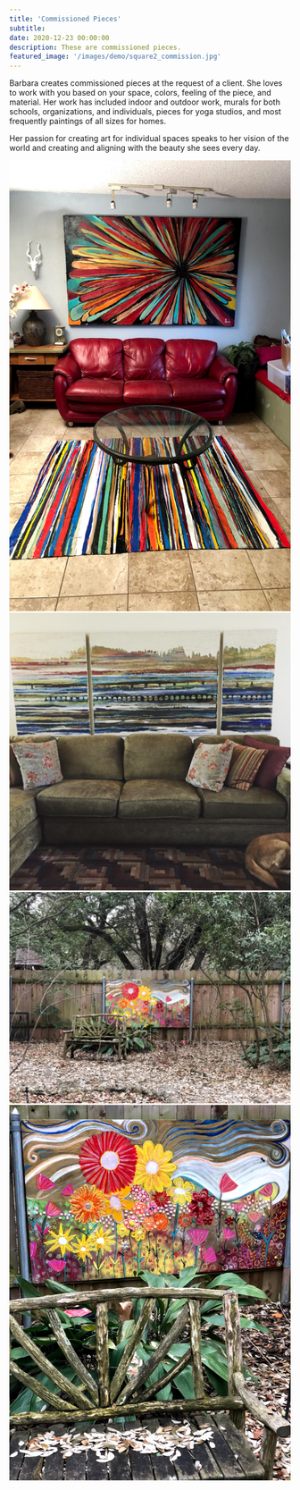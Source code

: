 ```yaml
---
title: 'Commissioned Pieces'
subtitle:
date: 2020-12-23 00:00:00
description: These are commissioned pieces.
featured_image: '/images/demo/square2_commission.jpg'
---
```



Barbara creates commissioned pieces at the request of a client. She loves to work with you based on your space, colors, feeling of the piece, and material. Her work has included indoor and outdoor work, murals for both schools, organizations, and individuals, pieces for yoga studios, and most frequently paintings of all sizes for homes. 

Her passion for creating art for individual spaces speaks to her vision of the world and creating and aligning with the beauty she sees every day. 


<div class="gallery" data-columns="3">
	<img src="/images/demo/portrait_commission.jpg">
	<img src="/images/demo/square3_commission.jpg">
	<img src="/images/demo/square2_commission.jpg">
	<img src="/images/demo/portrait2_commission.jpg">
</div>
